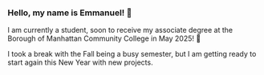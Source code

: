 ### Hello, my name is Emmanuel! 👋

I am currently a student, soon to receive my associate degree at the Borough of Manhattan Community College in May 2025! 🙂

I took a break with the Fall being a busy semester, but I am getting ready to start again this New Year with new projects.
<!--
**EmmanuelR21/EmmanuelR21** is a ✨ _special_ ✨ repository because its `README.md` (this file) appears on your GitHub profile.

Here are some ideas to get you started:

- 🔭 I’m currently working on ...
- 🌱 I’m currently learning ...
- 👯 I’m looking to collaborate on ...
- 🤔 I’m looking for help with ...
- 💬 Ask me about ...
- 📫 How to reach me: ...
- 😄 Pronouns: ...
- ⚡ Fun fact: ...
-->
